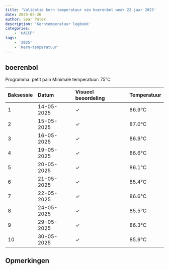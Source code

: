 ```yaml
---
title: 'Validatie kern temperatuur van boerenbol week 22 jaar 2025'
date: 2025-05-26
author: Spar Pater
description: 'Kerntemperatuur logboek'
categories:
    - 'HACCP'
tags:
    - '2025'
    - 'Kern-temperatuur'
---
```


## boerenbol

Programma: petit pain
Minimale temperatuur: 75°C

| Baksessie | Datum | Visueel beoordeling | Temperatuur |
|:---|:---|:---|:---|
| 1 | 14-05-2025 | &check; | 86.9°C |
| 2 | 15-05-2025 | &check; | 87.0°C |
| 3 | 16-05-2025 | &check; | 86.9°C |
| 4 | 19-05-2025 | &check; | 86.6°C |
| 5 | 20-05-2025 | &check; | 86.1°C |
| 6 | 21-05-2025 | &check; | 85.4°C |
| 7 | 22-05-2025 | &check; | 86.6°C |
| 8 | 24-05-2025 | &check; | 85.5°C |
| 9 | 29-05-2025 | &check; | 86.3°C |
| 10 | 30-05-2025 | &check; | 85.9°C |

## Opmerkingen


